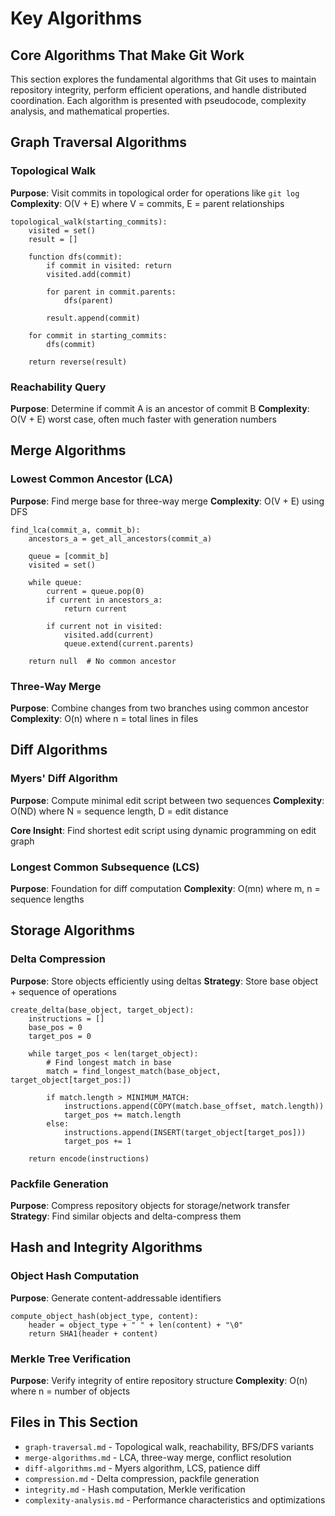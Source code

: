# Key Algorithms

## Core Algorithms That Make Git Work

This section explores the fundamental algorithms that Git uses to maintain repository integrity, perform efficient operations, and handle distributed coordination. Each algorithm is presented with pseudocode, complexity analysis, and mathematical properties.

## Graph Traversal Algorithms

### Topological Walk
**Purpose**: Visit commits in topological order for operations like `git log`
**Complexity**: O(V + E) where V = commits, E = parent relationships

```pseudocode
topological_walk(starting_commits):
    visited = set()
    result = []
    
    function dfs(commit):
        if commit in visited: return
        visited.add(commit)
        
        for parent in commit.parents:
            dfs(parent)
        
        result.append(commit)
    
    for commit in starting_commits:
        dfs(commit)
    
    return reverse(result)
```

### Reachability Query
**Purpose**: Determine if commit A is an ancestor of commit B
**Complexity**: O(V + E) worst case, often much faster with generation numbers

## Merge Algorithms

### Lowest Common Ancestor (LCA)
**Purpose**: Find merge base for three-way merge
**Complexity**: O(V + E) using DFS

```pseudocode
find_lca(commit_a, commit_b):
    ancestors_a = get_all_ancestors(commit_a)
    
    queue = [commit_b]
    visited = set()
    
    while queue:
        current = queue.pop(0)
        if current in ancestors_a:
            return current
        
        if current not in visited:
            visited.add(current)
            queue.extend(current.parents)
    
    return null  # No common ancestor
```

### Three-Way Merge
**Purpose**: Combine changes from two branches using common ancestor
**Complexity**: O(n) where n = total lines in files

## Diff Algorithms

### Myers' Diff Algorithm
**Purpose**: Compute minimal edit script between two sequences
**Complexity**: O(ND) where N = sequence length, D = edit distance

**Core Insight**: Find shortest edit script using dynamic programming on edit graph

### Longest Common Subsequence (LCS)
**Purpose**: Foundation for diff computation
**Complexity**: O(mn) where m, n = sequence lengths

## Storage Algorithms

### Delta Compression
**Purpose**: Store objects efficiently using deltas
**Strategy**: Store base object + sequence of operations

```pseudocode
create_delta(base_object, target_object):
    instructions = []
    base_pos = 0
    target_pos = 0
    
    while target_pos < len(target_object):
        # Find longest match in base
        match = find_longest_match(base_object, target_object[target_pos:])
        
        if match.length > MINIMUM_MATCH:
            instructions.append(COPY(match.base_offset, match.length))
            target_pos += match.length
        else:
            instructions.append(INSERT(target_object[target_pos]))
            target_pos += 1
    
    return encode(instructions)
```

### Packfile Generation
**Purpose**: Compress repository objects for storage/network transfer
**Strategy**: Find similar objects and delta-compress them

## Hash and Integrity Algorithms

### Object Hash Computation
**Purpose**: Generate content-addressable identifiers

```pseudocode
compute_object_hash(object_type, content):
    header = object_type + " " + len(content) + "\0"
    return SHA1(header + content)
```

### Merkle Tree Verification
**Purpose**: Verify integrity of entire repository structure
**Complexity**: O(n) where n = number of objects

## Files in This Section

- `graph-traversal.md` - Topological walk, reachability, BFS/DFS variants
- `merge-algorithms.md` - LCA, three-way merge, conflict resolution
- `diff-algorithms.md` - Myers algorithm, LCS, patience diff
- `compression.md` - Delta compression, packfile generation
- `integrity.md` - Hash computation, Merkle verification
- `complexity-analysis.md` - Performance characteristics and optimizations